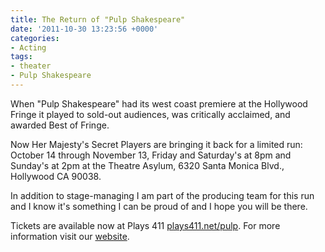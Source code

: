 ```yaml
---
title: The Return of "Pulp Shakespeare"
date: '2011-10-30 13:23:56 +0000'
categories:
- Acting
tags:
- theater
- Pulp Shakespeare
---
```


When "Pulp Shakespeare" had its west coast premiere at the Hollywood Fringe it played to sold-out audiences, was critically acclaimed, and awarded Best of Fringe.

Now Her Majesty's Secret Players are bringing it back for a limited run: October 14 through November 13, Friday and Saturday's at 8pm and Sunday's at 2pm at the Theatre Asylum, 6320 Santa Monica Blvd., Hollywood CA 90038.

In addition to stage-managing I am part of the producing team for this run and I know it's something I can be proud of and I hope you will be there.

Tickets are available now at Plays 411 [plays411.net/pulp](https://www.plays411.net/newsite/show/play_info.asp?show_id=2898). For more information visit our [website](http://www.hermajestyssecretplayers.org/main/).
